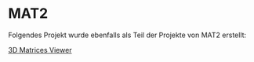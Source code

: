 # MAT2

Folgendes Projekt wurde ebenfalls als Teil der Projekte von MAT2 erstellt:

[3D Matrices Viewer](https://github.com/omeldar/3d-matrices-viewer)
